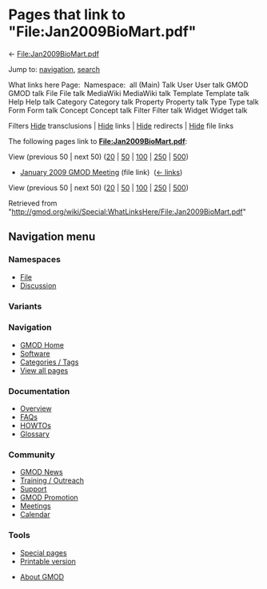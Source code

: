 <div id="mw-page-base" class="noprint">

</div>

<div id="mw-head-base" class="noprint">

</div>

<div id="content" class="mw-body" role="main">

<span id="top"></span>

<div id="mw-js-message" style="display:none;">

</div>



# <span dir="auto">Pages that link to "File:Jan2009BioMart.pdf"</span>

<div id="bodyContent">

<div id="contentSub">

←
[File:Jan2009BioMart.pdf](/wiki/File:Jan2009BioMart.pdf "File:Jan2009BioMart.pdf")

</div>

<div id="jump-to-nav" class="mw-jump">

Jump to: [navigation](#mw-navigation), [search](#p-search)

</div>

<div id="mw-content-text">

What links here Page:  Namespace:  all (Main) Talk User User talk GMOD
GMOD talk File File talk MediaWiki MediaWiki talk Template Template talk
Help Help talk Category Category talk Property Property talk Type Type
talk Form Form talk Concept Concept talk Filter Filter talk Widget
Widget talk

Filters
[Hide](/mediawiki/index.php?title=Special:WhatLinksHere/File:Jan2009BioMart.pdf&hidetrans=1 "Special:WhatLinksHere/File:Jan2009BioMart.pdf")
transclusions \|
[Hide](/mediawiki/index.php?title=Special:WhatLinksHere/File:Jan2009BioMart.pdf&hidelinks=1 "Special:WhatLinksHere/File:Jan2009BioMart.pdf")
links \|
[Hide](/mediawiki/index.php?title=Special:WhatLinksHere/File:Jan2009BioMart.pdf&hideredirs=1 "Special:WhatLinksHere/File:Jan2009BioMart.pdf")
redirects \|
[Hide](/mediawiki/index.php?title=Special:WhatLinksHere/File:Jan2009BioMart.pdf&hideimages=1 "Special:WhatLinksHere/File:Jan2009BioMart.pdf")
file links

The following pages link to
**[File:Jan2009BioMart.pdf](/wiki/File:Jan2009BioMart.pdf "File:Jan2009BioMart.pdf")**:

View (previous 50 \| next 50)
([20](/mediawiki/index.php?title=Special:WhatLinksHere/File:Jan2009BioMart.pdf&limit=20 "Special:WhatLinksHere/File:Jan2009BioMart.pdf")
\|
[50](/mediawiki/index.php?title=Special:WhatLinksHere/File:Jan2009BioMart.pdf&limit=50 "Special:WhatLinksHere/File:Jan2009BioMart.pdf")
\|
[100](/mediawiki/index.php?title=Special:WhatLinksHere/File:Jan2009BioMart.pdf&limit=100 "Special:WhatLinksHere/File:Jan2009BioMart.pdf")
\|
[250](/mediawiki/index.php?title=Special:WhatLinksHere/File:Jan2009BioMart.pdf&limit=250 "Special:WhatLinksHere/File:Jan2009BioMart.pdf")
\|
[500](/mediawiki/index.php?title=Special:WhatLinksHere/File:Jan2009BioMart.pdf&limit=500 "Special:WhatLinksHere/File:Jan2009BioMart.pdf"))

- [January 2009 GMOD
  Meeting](/wiki/January_2009_GMOD_Meeting "January 2009 GMOD Meeting")
  (file link) ‎ <span class="mw-whatlinkshere-tools">([←
  links](/mediawiki/index.php?title=Special:WhatLinksHere&target=January+2009+GMOD+Meeting "Special:WhatLinksHere"))</span>

View (previous 50 \| next 50)
([20](/mediawiki/index.php?title=Special:WhatLinksHere/File:Jan2009BioMart.pdf&limit=20 "Special:WhatLinksHere/File:Jan2009BioMart.pdf")
\|
[50](/mediawiki/index.php?title=Special:WhatLinksHere/File:Jan2009BioMart.pdf&limit=50 "Special:WhatLinksHere/File:Jan2009BioMart.pdf")
\|
[100](/mediawiki/index.php?title=Special:WhatLinksHere/File:Jan2009BioMart.pdf&limit=100 "Special:WhatLinksHere/File:Jan2009BioMart.pdf")
\|
[250](/mediawiki/index.php?title=Special:WhatLinksHere/File:Jan2009BioMart.pdf&limit=250 "Special:WhatLinksHere/File:Jan2009BioMart.pdf")
\|
[500](/mediawiki/index.php?title=Special:WhatLinksHere/File:Jan2009BioMart.pdf&limit=500 "Special:WhatLinksHere/File:Jan2009BioMart.pdf"))

</div>

<div class="printfooter">

Retrieved from
"<http://gmod.org/wiki/Special:WhatLinksHere/File:Jan2009BioMart.pdf>"

</div>

<div id="catlinks" class="catlinks catlinks-allhidden">

</div>

<div class="visualClear">

</div>

</div>

</div>

<div id="mw-navigation">

## Navigation menu

<div id="mw-head">



<div id="left-navigation">

<div id="p-namespaces" class="vectorTabs" role="navigation"
aria-labelledby="p-namespaces-label">

### Namespaces

- <span id="ca-nstab-image"><a href="/wiki/File:Jan2009BioMart.pdf" accesskey="c"
  title="View the file page [c]">File</a></span>
- <span id="ca-talk"><a
  href="/mediawiki/index.php?title=File_talk:Jan2009BioMart.pdf&amp;action=edit&amp;redlink=1"
  accesskey="t"
  title="Discussion about the content page [t]">Discussion</a></span>

</div>

<div id="p-variants" class="vectorMenu emptyPortlet" role="navigation"
aria-labelledby="p-variants-label">

### 

### Variants[](#)

<div class="menu">

</div>

</div>

</div>

<div id="right-navigation">





</div>



</div>

</div>

</div>

<div id="mw-panel">

<div id="p-logo" role="banner">

<a href="/wiki/Main_Page"
style="background-image: url(http://gmod.org/images/GMOD-cogs.png);"
title="Visit the main page"></a>

</div>

<div id="p-Navigation" class="portal" role="navigation"
aria-labelledby="p-Navigation-label">

### Navigation

<div class="body">

- <span id="n-GMOD-Home">[GMOD Home](/wiki/Main_Page)</span>
- <span id="n-Software">[Software](/wiki/GMOD_Components)</span>
- <span id="n-Categories-.2F-Tags">[Categories /
  Tags](/wiki/Categories)</span>
- <span id="n-View-all-pages">[View all
  pages](/wiki/Special:AllPages)</span>

</div>

</div>

<div id="p-Documentation" class="portal" role="navigation"
aria-labelledby="p-Documentation-label">

### Documentation

<div class="body">

- <span id="n-Overview">[Overview](/wiki/Overview)</span>
- <span id="n-FAQs">[FAQs](/wiki/Category:FAQ)</span>
- <span id="n-HOWTOs">[HOWTOs](/wiki/Category:HOWTO)</span>
- <span id="n-Glossary">[Glossary](/wiki/Glossary)</span>

</div>

</div>

<div id="p-Community" class="portal" role="navigation"
aria-labelledby="p-Community-label">

### Community

<div class="body">

- <span id="n-GMOD-News">[GMOD News](/wiki/GMOD_News)</span>
- <span id="n-Training-.2F-Outreach">[Training /
  Outreach](/wiki/Training_and_Outreach)</span>
- <span id="n-Support">[Support](/wiki/Support)</span>
- <span id="n-GMOD-Promotion">[GMOD
  Promotion](/wiki/GMOD_Promotion)</span>
- <span id="n-Meetings">[Meetings](/wiki/Meetings)</span>
- <span id="n-Calendar">[Calendar](/wiki/Calendar)</span>

</div>

</div>

<div id="p-tb" class="portal" role="navigation"
aria-labelledby="p-tb-label">

### Tools

<div class="body">

- <span id="t-specialpages"><a href="/wiki/Special:SpecialPages" accesskey="q"
  title="A list of all special pages [q]">Special pages</a></span>
- <span id="t-print"><a
  href="/mediawiki/index.php?title=Special:WhatLinksHere/File:Jan2009BioMart.pdf&amp;printable=yes"
  rel="alternate" accesskey="p"
  title="Printable version of this page [p]">Printable version</a></span>

</div>

</div>

</div>

</div>

<div id="footer" role="contentinfo">

- <span id="footer-places-about">[About
  GMOD](/wiki/GMOD:About "GMOD:About")</span>

<!-- -->






</div>
